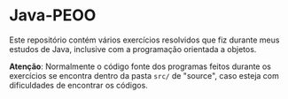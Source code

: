 # Java-PEOO
Este repositório contém vários exercícios resolvidos que fiz durante meus estudos de Java, inclusive com a programação orientada a objetos.

**Atenção**: Normalmente o código fonte dos programas feitos durante os exercícios se encontra dentro da pasta `src/` de "source", caso esteja com dificuldades de encontrar os códigos.